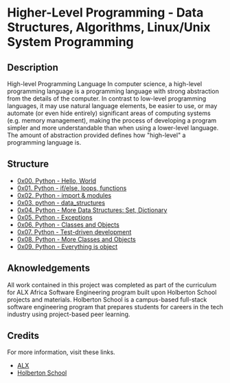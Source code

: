 # Higher-Level Programming - Data Structures, Algorithms, Linux/Unix System Programming

## Description
High-level Programming Language In computer science, a high-level programming language is a programming language with strong abstraction from the details of the computer. In contrast to low-level programming languages, it may use natural language elements, be easier to use, or may automate (or even hide entirely) significant areas of computing systems (e.g. memory management), making the process of developing a program simpler and more understandable than when using a lower-level language. The amount of abstraction provided defines how "high-level" a programming language is.

## Structure

* [0x00. Python - Hello, World](./0x00-python-hello_world)
* [0x01. Python - if/else, loops, functions](./0x01-python-if_else_loops_functions)
* [0x02. Python - import & modules](./0x02-python-import_modules/)
* [0x03. python - data_structures](./0x03-python-data_structures/)
* [0x04. Python - More Data Structures: Set, Dictionary](./0x04-python-more_data_structures/)
* [0x05. Python - Exceptions](./0x05-python-exceptions/)
* [0x06. Python - Classes and Objects](./0x06-python-classes/)
* [0x07. Python - Test-driven development](./0x07-python-test_driven_development/)
* [0x08. Python - More Classes and Objects](./0x08-python-more_classes/)
* [0x09. Python - Everything is object](./0x09-python-everything_is_object/)

## Aknowledgements

All work contained in this project was completed as part of the curriculum for ALX Africa Software Engineering program built upon Holberton School projects and materials. Holberton School is a campus-based full-stack software engineering program that prepares students for careers in the tech industry using project-based peer learning.


## Credits
For more information, visit these links.

* [ALX ](https://www.alxafrica.com/)
* [Holberton School](https://www.holbertonschool.com/)